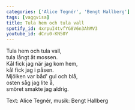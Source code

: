 ```yaml
---
categories: ['Alice Tegnér', 'Bengt Hallberg']
tags: [vaggvisa]
title: Tula hem och tula vall
spotify_id: 4xrpuI4tvfYG8V6n3AhMV3
youtube_id: dCru0-KN50Y
---
```



Tula hem och tula vall,  
tula långt åt mossen.  
Kål fick jag när jag kom hem,  
kål fick jag i påsen.  
Mjölken var båd' gul och blå,  
osten såg jag lite å,  
smöret smakte jag aldrig.


Text: Alice Tegnér, musik: Bengt Hallberg
